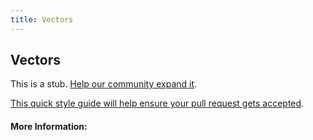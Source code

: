 ```yaml
---
title: Vectors
---
```


## Vectors

This is a stub. [Help our community expand it](https://github.com/freeCodeCamp/guide-articles/tree/master/articles/Math/Linear-Algebra/Vectors/index.md).

[This quick style guide will help ensure your pull request gets accepted](https://github.com/freeCodeCamp/guide-articles/blob/master/README.md).

<!-- The article goes here, in GitHub-flavored Markdown. Feel free to add YouTube videos, images, and CodePen/JSBin embeds  -->

#### More Information:
<!-- Please add any articles you think might be helpful to read before writing the article -->


